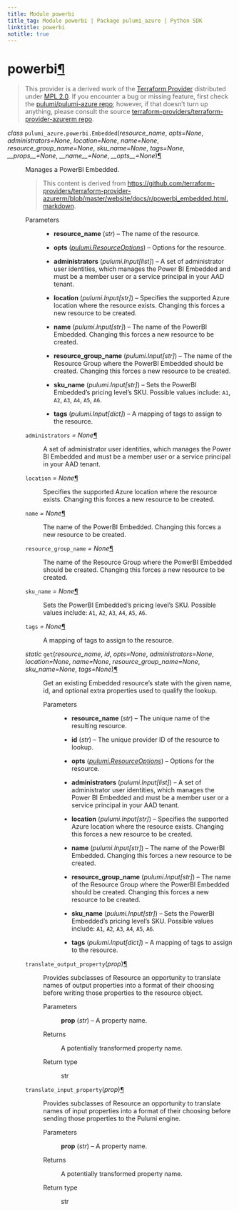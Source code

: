 ```yaml
---
title: Module powerbi
title_tag: Module powerbi | Package pulumi_azure | Python SDK
linktitle: powerbi
notitle: true
---
```


<div class="section" id="powerbi">
<h1>powerbi<a class="headerlink" href="#powerbi" title="Permalink to this headline">¶</a></h1>
<blockquote>
<div><p>This provider is a derived work of the <a class="reference external" href="https://github.com/terraform-providers/terraform-provider-azurerm">Terraform Provider</a> distributed under
<a class="reference external" href="https://www.mozilla.org/en-US/MPL/2.0/">MPL 2.0</a>. If you encounter a bug or missing feature, first check the
<a class="reference external" href="https://github.com/pulumi/pulumi-azure/issues">pulumi/pulumi-azure repo</a>; however, if that doesn’t turn up
anything, please consult the source <a class="reference external" href="https://github.com/terraform-providers/terraform-provider-azurerm/issues">terraform-providers/terraform-provider-azurerm repo</a>.</p>
</div></blockquote>
<span class="target" id="module-pulumi_azure.powerbi"></span><dl class="class">
<dt id="pulumi_azure.powerbi.Embedded">
<em class="property">class </em><code class="sig-prename descclassname">pulumi_azure.powerbi.</code><code class="sig-name descname">Embedded</code><span class="sig-paren">(</span><em class="sig-param">resource_name</em>, <em class="sig-param">opts=None</em>, <em class="sig-param">administrators=None</em>, <em class="sig-param">location=None</em>, <em class="sig-param">name=None</em>, <em class="sig-param">resource_group_name=None</em>, <em class="sig-param">sku_name=None</em>, <em class="sig-param">tags=None</em>, <em class="sig-param">__props__=None</em>, <em class="sig-param">__name__=None</em>, <em class="sig-param">__opts__=None</em><span class="sig-paren">)</span><a class="headerlink" href="#pulumi_azure.powerbi.Embedded" title="Permalink to this definition">¶</a></dt>
<dd><p>Manages a PowerBI Embedded.</p>
<blockquote>
<div><p>This content is derived from <a class="reference external" href="https://github.com/terraform-providers/terraform-provider-azurerm/blob/master/website/docs/r/powerbi_embedded.html.markdown">https://github.com/terraform-providers/terraform-provider-azurerm/blob/master/website/docs/r/powerbi_embedded.html.markdown</a>.</p>
</div></blockquote>
<dl class="field-list simple">
<dt class="field-odd">Parameters</dt>
<dd class="field-odd"><ul class="simple">
<li><p><strong>resource_name</strong> (<em>str</em>) – The name of the resource.</p></li>
<li><p><strong>opts</strong> (<a class="reference internal" href="../../pulumi/#pulumi.ResourceOptions" title="pulumi.ResourceOptions"><em>pulumi.ResourceOptions</em></a>) – Options for the resource.</p></li>
<li><p><strong>administrators</strong> (<em>pulumi.Input</em><em>[</em><em>list</em><em>]</em>) – A set of administrator user identities, which manages the Power BI Embedded and must be a member user or a service principal in your AAD tenant.</p></li>
<li><p><strong>location</strong> (<em>pulumi.Input</em><em>[</em><em>str</em><em>]</em>) – Specifies the supported Azure location where the resource exists. Changing this forces a new resource to be created.</p></li>
<li><p><strong>name</strong> (<em>pulumi.Input</em><em>[</em><em>str</em><em>]</em>) – The name of the PowerBI Embedded. Changing this forces a new resource to be created.</p></li>
<li><p><strong>resource_group_name</strong> (<em>pulumi.Input</em><em>[</em><em>str</em><em>]</em>) – The name of the Resource Group where the PowerBI Embedded should be created. Changing this forces a new resource to be created.</p></li>
<li><p><strong>sku_name</strong> (<em>pulumi.Input</em><em>[</em><em>str</em><em>]</em>) – Sets the PowerBI Embedded’s pricing level’s SKU. Possible values include: <code class="docutils literal notranslate"><span class="pre">A1</span></code>, <code class="docutils literal notranslate"><span class="pre">A2</span></code>, <code class="docutils literal notranslate"><span class="pre">A3</span></code>, <code class="docutils literal notranslate"><span class="pre">A4</span></code>, <code class="docutils literal notranslate"><span class="pre">A5</span></code>, <code class="docutils literal notranslate"><span class="pre">A6</span></code>.</p></li>
<li><p><strong>tags</strong> (<em>pulumi.Input</em><em>[</em><em>dict</em><em>]</em>) – A mapping of tags to assign to the resource.</p></li>
</ul>
</dd>
</dl>
<dl class="attribute">
<dt id="pulumi_azure.powerbi.Embedded.administrators">
<code class="sig-name descname">administrators</code><em class="property"> = None</em><a class="headerlink" href="#pulumi_azure.powerbi.Embedded.administrators" title="Permalink to this definition">¶</a></dt>
<dd><p>A set of administrator user identities, which manages the Power BI Embedded and must be a member user or a service principal in your AAD tenant.</p>
</dd></dl>

<dl class="attribute">
<dt id="pulumi_azure.powerbi.Embedded.location">
<code class="sig-name descname">location</code><em class="property"> = None</em><a class="headerlink" href="#pulumi_azure.powerbi.Embedded.location" title="Permalink to this definition">¶</a></dt>
<dd><p>Specifies the supported Azure location where the resource exists. Changing this forces a new resource to be created.</p>
</dd></dl>

<dl class="attribute">
<dt id="pulumi_azure.powerbi.Embedded.name">
<code class="sig-name descname">name</code><em class="property"> = None</em><a class="headerlink" href="#pulumi_azure.powerbi.Embedded.name" title="Permalink to this definition">¶</a></dt>
<dd><p>The name of the PowerBI Embedded. Changing this forces a new resource to be created.</p>
</dd></dl>

<dl class="attribute">
<dt id="pulumi_azure.powerbi.Embedded.resource_group_name">
<code class="sig-name descname">resource_group_name</code><em class="property"> = None</em><a class="headerlink" href="#pulumi_azure.powerbi.Embedded.resource_group_name" title="Permalink to this definition">¶</a></dt>
<dd><p>The name of the Resource Group where the PowerBI Embedded should be created. Changing this forces a new resource to be created.</p>
</dd></dl>

<dl class="attribute">
<dt id="pulumi_azure.powerbi.Embedded.sku_name">
<code class="sig-name descname">sku_name</code><em class="property"> = None</em><a class="headerlink" href="#pulumi_azure.powerbi.Embedded.sku_name" title="Permalink to this definition">¶</a></dt>
<dd><p>Sets the PowerBI Embedded’s pricing level’s SKU. Possible values include: <code class="docutils literal notranslate"><span class="pre">A1</span></code>, <code class="docutils literal notranslate"><span class="pre">A2</span></code>, <code class="docutils literal notranslate"><span class="pre">A3</span></code>, <code class="docutils literal notranslate"><span class="pre">A4</span></code>, <code class="docutils literal notranslate"><span class="pre">A5</span></code>, <code class="docutils literal notranslate"><span class="pre">A6</span></code>.</p>
</dd></dl>

<dl class="attribute">
<dt id="pulumi_azure.powerbi.Embedded.tags">
<code class="sig-name descname">tags</code><em class="property"> = None</em><a class="headerlink" href="#pulumi_azure.powerbi.Embedded.tags" title="Permalink to this definition">¶</a></dt>
<dd><p>A mapping of tags to assign to the resource.</p>
</dd></dl>

<dl class="method">
<dt id="pulumi_azure.powerbi.Embedded.get">
<em class="property">static </em><code class="sig-name descname">get</code><span class="sig-paren">(</span><em class="sig-param">resource_name</em>, <em class="sig-param">id</em>, <em class="sig-param">opts=None</em>, <em class="sig-param">administrators=None</em>, <em class="sig-param">location=None</em>, <em class="sig-param">name=None</em>, <em class="sig-param">resource_group_name=None</em>, <em class="sig-param">sku_name=None</em>, <em class="sig-param">tags=None</em><span class="sig-paren">)</span><a class="headerlink" href="#pulumi_azure.powerbi.Embedded.get" title="Permalink to this definition">¶</a></dt>
<dd><p>Get an existing Embedded resource’s state with the given name, id, and optional extra
properties used to qualify the lookup.</p>
<dl class="field-list simple">
<dt class="field-odd">Parameters</dt>
<dd class="field-odd"><ul class="simple">
<li><p><strong>resource_name</strong> (<em>str</em>) – The unique name of the resulting resource.</p></li>
<li><p><strong>id</strong> (<em>str</em>) – The unique provider ID of the resource to lookup.</p></li>
<li><p><strong>opts</strong> (<a class="reference internal" href="../../pulumi/#pulumi.ResourceOptions" title="pulumi.ResourceOptions"><em>pulumi.ResourceOptions</em></a>) – Options for the resource.</p></li>
<li><p><strong>administrators</strong> (<em>pulumi.Input</em><em>[</em><em>list</em><em>]</em>) – A set of administrator user identities, which manages the Power BI Embedded and must be a member user or a service principal in your AAD tenant.</p></li>
<li><p><strong>location</strong> (<em>pulumi.Input</em><em>[</em><em>str</em><em>]</em>) – Specifies the supported Azure location where the resource exists. Changing this forces a new resource to be created.</p></li>
<li><p><strong>name</strong> (<em>pulumi.Input</em><em>[</em><em>str</em><em>]</em>) – The name of the PowerBI Embedded. Changing this forces a new resource to be created.</p></li>
<li><p><strong>resource_group_name</strong> (<em>pulumi.Input</em><em>[</em><em>str</em><em>]</em>) – The name of the Resource Group where the PowerBI Embedded should be created. Changing this forces a new resource to be created.</p></li>
<li><p><strong>sku_name</strong> (<em>pulumi.Input</em><em>[</em><em>str</em><em>]</em>) – Sets the PowerBI Embedded’s pricing level’s SKU. Possible values include: <code class="docutils literal notranslate"><span class="pre">A1</span></code>, <code class="docutils literal notranslate"><span class="pre">A2</span></code>, <code class="docutils literal notranslate"><span class="pre">A3</span></code>, <code class="docutils literal notranslate"><span class="pre">A4</span></code>, <code class="docutils literal notranslate"><span class="pre">A5</span></code>, <code class="docutils literal notranslate"><span class="pre">A6</span></code>.</p></li>
<li><p><strong>tags</strong> (<em>pulumi.Input</em><em>[</em><em>dict</em><em>]</em>) – A mapping of tags to assign to the resource.</p></li>
</ul>
</dd>
</dl>
</dd></dl>

<dl class="method">
<dt id="pulumi_azure.powerbi.Embedded.translate_output_property">
<code class="sig-name descname">translate_output_property</code><span class="sig-paren">(</span><em class="sig-param">prop</em><span class="sig-paren">)</span><a class="headerlink" href="#pulumi_azure.powerbi.Embedded.translate_output_property" title="Permalink to this definition">¶</a></dt>
<dd><p>Provides subclasses of Resource an opportunity to translate names of output properties
into a format of their choosing before writing those properties to the resource object.</p>
<dl class="field-list simple">
<dt class="field-odd">Parameters</dt>
<dd class="field-odd"><p><strong>prop</strong> (<em>str</em>) – A property name.</p>
</dd>
<dt class="field-even">Returns</dt>
<dd class="field-even"><p>A potentially transformed property name.</p>
</dd>
<dt class="field-odd">Return type</dt>
<dd class="field-odd"><p>str</p>
</dd>
</dl>
</dd></dl>

<dl class="method">
<dt id="pulumi_azure.powerbi.Embedded.translate_input_property">
<code class="sig-name descname">translate_input_property</code><span class="sig-paren">(</span><em class="sig-param">prop</em><span class="sig-paren">)</span><a class="headerlink" href="#pulumi_azure.powerbi.Embedded.translate_input_property" title="Permalink to this definition">¶</a></dt>
<dd><p>Provides subclasses of Resource an opportunity to translate names of input properties into
a format of their choosing before sending those properties to the Pulumi engine.</p>
<dl class="field-list simple">
<dt class="field-odd">Parameters</dt>
<dd class="field-odd"><p><strong>prop</strong> (<em>str</em>) – A property name.</p>
</dd>
<dt class="field-even">Returns</dt>
<dd class="field-even"><p>A potentially transformed property name.</p>
</dd>
<dt class="field-odd">Return type</dt>
<dd class="field-odd"><p>str</p>
</dd>
</dl>
</dd></dl>

</dd></dl>

</div>
